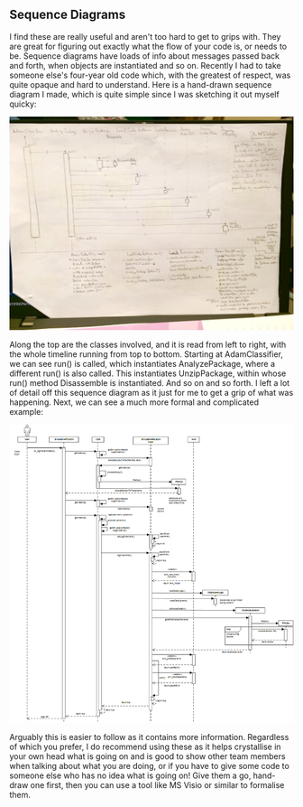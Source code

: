 Sequence Diagrams
-----------------
I find these are really useful and aren't too hard to get to grips with.  They are great for figuring out exactly what the flow of your code is, or needs to be.  Sequence diagrams have loads of info about messages passed back and forth, when objects are instantiated and so on.  Recently I had to take someone else's four-year old code which, with the greatest of respect, was quite opaque and hard to understand.  Here is a hand-drawn sequence diagram I made, which is quite simple since I was sketching it out myself quicky:

![Hand-drawn Sequence Diagram](SeqDiagHand.jpg "Hand-drawn Sequence Diagram")

Along the top are the classes involved, and it is read from left to right, with the whole timeline running from top to bottom.  Starting at AdamClassifier, we can see run() is called, which instantiates AnalyzePackage, where a different run() is also called.  This instantiates UnzipPackage, within whose run() method Disassemble is instantiated.  And so on and so forth.  I left a lot of detail off this sequence diagram as it just for me to get a grip of what was happening.  Next, we can see a much more formal and complicated example:

![Formal Sequence Diagram](SimulateVerificationPortrait_v2.png "Formal Sequence Diagram")

Arguably this is easier to follow as it contains more information.  Regardless of which you prefer, I do recommend using these as it helps crystallise in your own head what is going on and is good to show other team members when talking about what you are doing, or if you have to give some code to someone else who has no idea what is going on!  Give them a go, hand-draw one first, then you can use a tool like MS Visio or similar to formalise them.

